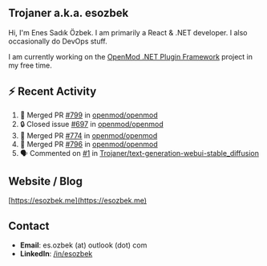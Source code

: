 ##  Trojaner a.k.a. esozbek
Hi, I'm Enes Sadık Özbek. I am primarily a React & .NET developer. I also occasionally do DevOps stuff.

I am currently working on the [OpenMod .NET Plugin Framework](https://github.com/openmod/openmod) project in my free time. 

## :zap: Recent Activity

<!--START_SECTION:activity-->
1. 🎉 Merged PR [#799](https://github.com/openmod/openmod/pull/799) in [openmod/openmod](https://github.com/openmod/openmod)
2. 🔒 Closed issue [#697](https://github.com/openmod/openmod/issues/697) in [openmod/openmod](https://github.com/openmod/openmod)
3. 🎉 Merged PR [#774](https://github.com/openmod/openmod/pull/774) in [openmod/openmod](https://github.com/openmod/openmod)
4. 🎉 Merged PR [#796](https://github.com/openmod/openmod/pull/796) in [openmod/openmod](https://github.com/openmod/openmod)
5. 🗣 Commented on [#1](https://github.com/Trojaner/text-generation-webui-stable_diffusion/issues/1#issuecomment-1817233410) in [Trojaner/text-generation-webui-stable_diffusion](https://github.com/Trojaner/text-generation-webui-stable_diffusion)
<!--END_SECTION:activity-->

## Website / Blog
[https://esozbek.me](https://esozbek.me)

## Contact
- **Email**: es.ozbek (at) outlook (dot) com
- **LinkedIn**: [/in/esozbek](https://linkedin.com/in/esozbek)

